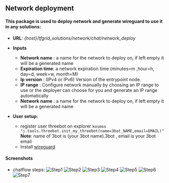 ## Network deployment

#### This package is used to deploy network and generate wireguard to use it in any solutions:

* **URL**: *{host}/tfgrid_solutions/network/chat/network_deploy*
* **Inputs**
    - **Network name** : a name for the network to deploy on,  if left empty it will be a generated name
    - **Expiration time**: a network expiration time (minutes=m ,hour=h, day=d, week=w, month=M)
    - **Ip version** : (IPv4 or IPv6) Version of the entrypoint node.
    - **IP range** : Configure network manually by choosing an IP range to use or the deployer can choose for you and generate an IP range automatically
    - **Network name** : a name for the network to deploy on,  if left empty it will be a generated name

* **User setup:**
    - register user threebot on explorer `kosmos "j.tools.threebot.init_my_threebot(name=3bot_NAME,email=EMAIL)"` **Note**: name of 3bot is (your 3bot name).3bot , email is your 3bot email
    - Install [wireguard](https://www.wireguard.com/install/)

#### Screenshots
   * chatflow steps:
   ![Step1](network1.png)
   ![Step2](network2.png)
   ![Step3](network3.png)
   ![Step4](network4.png)
   ![Step5](network5.png)
   ![Step6](network6.png)
   ![Step7](network7.png)